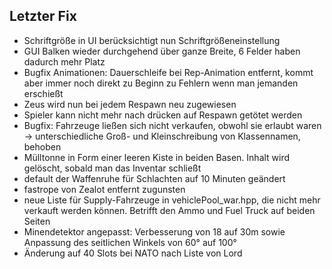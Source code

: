 ## Letzter Fix
- Schriftgröße in UI berücksichtigt nun Schriftgrößeneinstellung
- GUI Balken wieder durchgehend über ganze Breite, 6 Felder haben dadurch mehr Platz
- Bugfix Animationen: Dauerschleife bei Rep-Animation entfernt, kommt aber immer noch direkt zu Beginn zu Fehlern wenn man jemanden erschießt
- Zeus wird nun bei jedem Respawn neu zugewiesen
- Spieler kann nicht mehr nach drücken auf Respawn getötet werden
- Bugfix: Fahrzeuge ließen sich nicht verkaufen, obwohl sie erlaubt waren -> unterschiedliche Groß- und Kleinschreibung von Klassennamen, behoben
- Mülltonne in Form einer leeren Kiste in beiden Basen. Inhalt wird gelöscht, sobald man das Inventar schließt
- default der Waffenruhe für Schlachten auf 10 Minuten geändert
- fastrope von Zealot entfernt zugunsten
- neue Liste für Supply-Fahrzeuge in vehiclePool_war.hpp, die nicht mehr verkauft werden können. Betrifft den Ammo und Fuel Truck auf beiden Seiten
- Minendetektor angepasst: Verbesserung von 18 auf 30m sowie Anpassung des seitlichen Winkels von 60° auf 100°
- Änderung auf 40 Slots bei NATO nach Liste von Lord